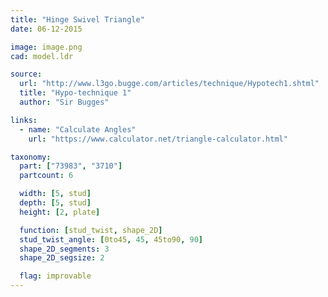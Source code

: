 ```yaml
---
title: "Hinge Swivel Triangle"
date: 06-12-2015

image: image.png
cad: model.ldr

source:
  url: "http://www.l3go.bugge.com/articles/technique/Hypotech1.shtml"
  title: "Hypo-technique 1"
  author: "Sir Bugges"

links:
  - name: "Calculate Angles"
    url: "https://www.calculator.net/triangle-calculator.html"

taxonomy:
  part: ["73983", "3710"]
  partcount: 6

  width: [5, stud]
  depth: [5, stud]
  height: [2, plate]

  function: [stud_twist, shape_2D]
  stud_twist_angle: [0to45, 45, 45to90, 90]
  shape_2D_segments: 3
  shape_2D_segsize: 2

  flag: improvable
---
```

